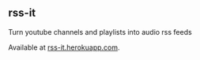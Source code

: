 ## rss-it
Turn youtube channels and playlists into audio rss feeds

Available at [rss-it.herokuapp.com](https://rss-it.herokuapp.com).
